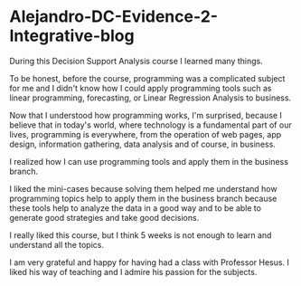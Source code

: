 # Alejandro-DC-Evidence-2-Integrative-blog

During this Decision Support Analysis course I learned many things.

To be honest, before the course, programming was a complicated subject for me and I didn't know how I could apply programming tools such as linear programming, forecasting, or Linear Regression Analysis to business.

Now that I understood how programming works, I'm surprised, because I believe that in today's world, where technology is a fundamental part of our lives, programming is everywhere, from the operation of web pages, app design, information gathering, data analysis and of course, in business.

I realized how I can use programming tools and apply them in the business branch.

I liked the mini-cases because solving them helped me understand how programming topics help to apply them in the business branch because these tools help to analyze the data in a good way and to be able to generate good strategies and take good decisions.

I really liked this course, but I think 5 weeks is not enough to learn and understand all the topics.

I am very grateful and happy for having had a class with Professor Hesus. 
I liked his way of teaching and I admire his passion for the subjects.
